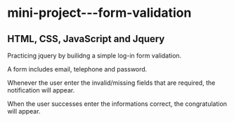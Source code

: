 # mini-project---form-validation

## HTML, CSS, JavaScript and Jquery

Practicing jquery by builidng a simple log-in form validation.

A form includes email, telephone and password.

Whenever the user enter the invalid/missing fields that are required, the notification will appear. 

When the user successes enter the informations correct, the congratulation will appear. 
